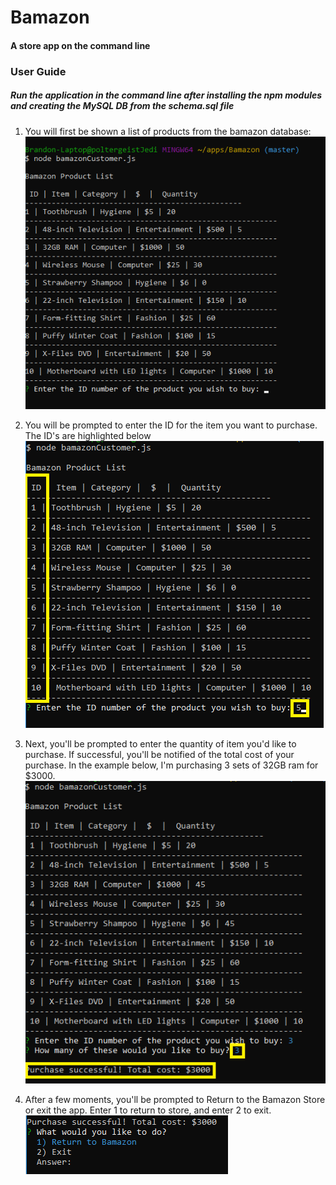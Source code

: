 # Bamazon
#### A store app on the command line

### User Guide

##### Run the application in the command line after installing the npm modules and creating the MySQL DB from the schema.sql file


1. You will first be shown a list of products from the bamazon database:  
  ![First instruction](/images/1st_instruction.png)
  
1. You will be prompted to enter the  ID for the item you want to purchase. The ID's are highlighted below  
  ![Second instruction](/images/2nd_instruction.png)

1. Next, you'll be prompted to enter the quantity of item you'd like to purchase. If successful, you'll be notified of the total cost of your purchase. In the example below, I'm purchasing 3 sets of 32GB ram for $3000.  
  ![Third instruction](/images/3rd_instruction.png)
  
1. After a few moments, you'll be prompted to Return to the Bamazon Store or exit the app. Enter 1 to return to store, and enter 2 to exit.  
  ![Fourth instruction](/images/4th_instruction.png)


